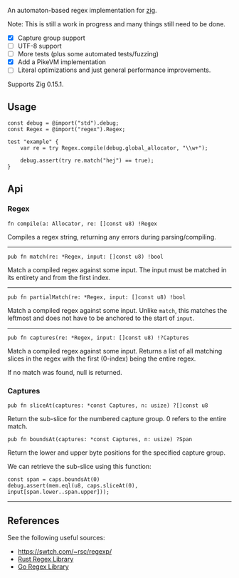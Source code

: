 An automaton-based regex implementation for [zig](http://ziglang.org/).

Note: This is still a work in progress and many things still need to be done.

 - [x] Capture group support
 - [ ] UTF-8 support
 - [ ] More tests (plus some automated tests/fuzzing)
 - [x] Add a PikeVM implementation
 - [ ] Literal optimizations and just general performance improvements.

Supports Zig 0.15.1.

## Usage

```zig
const debug = @import("std").debug;
const Regex = @import("regex").Regex;

test "example" {
    var re = try Regex.compile(debug.global_allocator, "\\w+");

    debug.assert(try re.match("hej") == true);
}
```

## Api

### Regex

```zig
fn compile(a: Allocator, re: []const u8) !Regex
```

Compiles a regex string, returning any errors during parsing/compiling.

---

```zig
pub fn match(re: *Regex, input: []const u8) !bool
```

Match a compiled regex against some input. The input must be matched in its
entirety and from the first index.

---

```zig
pub fn partialMatch(re: *Regex, input: []const u8) !bool
```

Match a compiled regex against some input. Unlike `match`, this matches the
leftmost and does not have to be anchored to the start of `input`.

---

```zig
pub fn captures(re: *Regex, input: []const u8) !?Captures
```

Match a compiled regex against some input. Returns a list of all matching
slices in the regex with the first (0-index) being the entire regex.

If no match was found, null is returned.

### Captures

```zig
pub fn sliceAt(captures: *const Captures, n: usize) ?[]const u8
```

Return the sub-slice for the numbered capture group. 0 refers to the entire
match.

```zig
pub fn boundsAt(captures: *const Captures, n: usize) ?Span
```

Return the lower and upper byte positions for the specified capture group.

We can retrieve the sub-slice using this function:

```zig
const span = caps.boundsAt(0)
debug.assert(mem.eql(u8, caps.sliceAt(0), input[span.lower..span.upper]));
```

---

## References

See the following useful sources:
 - https://swtch.com/~rsc/regexp/
 - [Rust Regex Library](https://github.com/rust-lang/regex)
 - [Go Regex Library](https://github.com/golang/go/tree/master/src/regexp)
